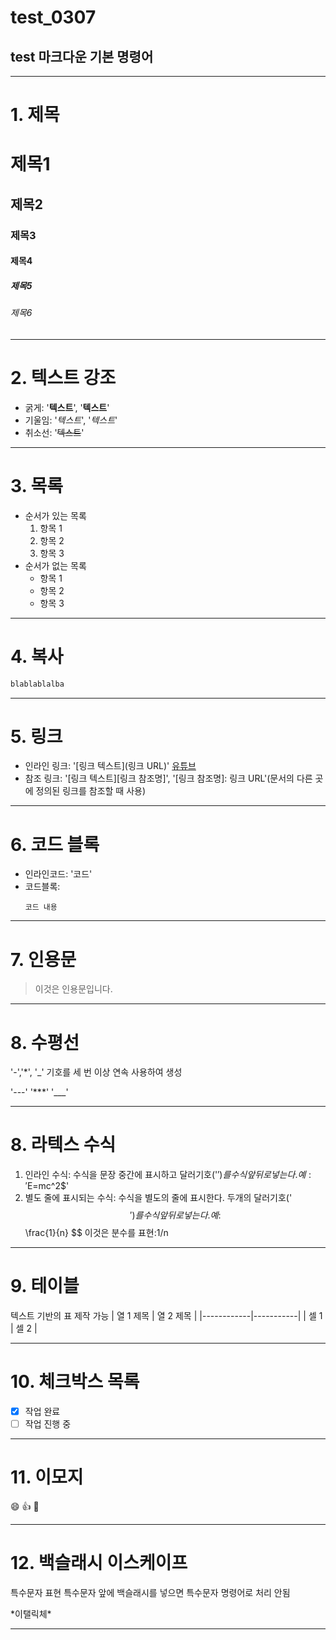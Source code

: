 # test_0307
## test 마크다운 기본 명령어
---------------------------

# 1. 제목

# 제목1
## 제목2
### 제목3
#### 제목4
##### 제목5
###### 제목6

---------------------------------

# 2. 텍스트 강조

- 굵게: '**텍스트**', '__텍스트__'
- 기울임: '*텍스트*', '_텍스트_'
- 취소선: '~~텍스트~~'

------------------------------------

# 3. 목록

- 순서가 있는 목록
  1. 항목 1
  2. 항목 2
  3. 항목 3
- 순서가 없는 목록
  - 항목 1
  - 항목 2
  - 항목 3
  
-----------------------

# 4. 복사

``` bash
blablablalba
```

-------------------------

# 5. 링크

- 인라인 링크: '[링크 텍스트](링크 URL)'
  [유튜브](https://www.youtube.com/)
- 참조 링크: '[링크 텍스트][링크 참조명]', '[링크 참조명]: 링크 URL'(문서의 다른 곳에 정의된 링크를 참조할 때 사용)

------------------------------

# 6. 코드 블록

- 인라인코드: '코드'
- 코드블록:
  ```언어
  코드 내용
  ```
  
----------------

# 7. 인용문

> 이것은 인용문입니다.
---
# 8. 수평선
'-','*', '_' 기호를 세 번 이상 연속 사용하여 생성

'---'
'***'
'___'

-------------

# 8. 라텍스 수식

1. 인라인 수식: 수식을 문장 중간에 표시하고 달러기호('$')를 수식 앞 뒤로 넣는다.
   예: '$E=mc^2$'
2. 별도 줄에 표시되는 수식: 수식을 별도의 줄에 표시한다. 두개의 달러기호('$$')를 수식 앞 뒤로 넣는다.
   예: $$
       \frac{1}{n}
       $$
   이것은 분수를 표현:1/n
   
---------------

# 9. 테이블

텍스트 기반의 표 제작 가능
| 열 1 제목 | 열 2 제목 |
|------------|-----------|
| 셀 1       | 셀 2      |

----------------

# 10. 체크박스 목록

- [x] 작업 완료
- [ ] 작업 진행 중

-----------------------

# 11. 이모지

:smile: :thumbsup: :rocket:

------------
# 12. 백슬래시 이스케이프

특수문자 표현
특수문자 앞에 백슬래시를 넣으면 특수문자 명령어로 처리 안됨

\*이탤릭체\*

----------------------



